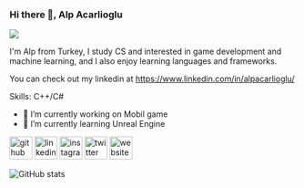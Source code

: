 ### Hi there 👋, Alp Acarlioglu
![](https://www.linkedin.com/in/alpacarlioglu/)

I'm Alp from Turkey, I study CS and interested in game development and machine learning, and I also enjoy learning languages and frameworks.

You can check out my linkedin at https://www.linkedin.com/in/alpacarlioglu/

Skills: C++/C#

- 🔭 I’m currently working on Mobil game 
- 🌱 I’m currently learning Unreal Engine 


[<img src='https://cdn.jsdelivr.net/npm/simple-icons@3.0.1/icons/github.svg' alt='github' height='40'>](https://github.com/alpacarlioglu)  [<img src='https://cdn.jsdelivr.net/npm/simple-icons@3.0.1/icons/linkedin.svg' alt='linkedin' height='40'>](https://www.linkedin.com/in/alpacarlioglu/)  [<img src='https://cdn.jsdelivr.net/npm/simple-icons@3.0.1/icons/instagram.svg' alt='instagram' height='40'>](https://www.instagram.com/alpacarlioglu/)  [<img src='https://cdn.jsdelivr.net/npm/simple-icons@3.0.1/icons/twitter.svg' alt='twitter' height='40'>](https://twitter.com/alpacarlioglu)  [<img src='https://cdn.jsdelivr.net/npm/simple-icons@3.0.1/icons/icloud.svg' alt='website' height='40'>](https://github.com/alpacarlioglu)  

![GitHub stats](https://github-readme-stats.vercel.app/api?username=alpacarlioglu&show_icons=true)  


